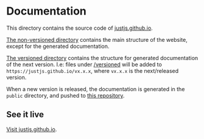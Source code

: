 # Documentation

This directory contains the source code of [justjs.github.io](https://justjs.github.io).

[The non-versioned directory](./non-versioned) contains the main structure of the website, except for the generated documentation.

[The versioned directory](./versioned) contains the structure for generated documentation of the next version. I.e: files under [/versioned](./versioned) will be added to `https://justjs.github.io/vx.x.x`, where `vx.x.x` is the next/released version.

When a new version is released, the documentation is generated in the
`public` directory, and pushed to [this repository](https://github.com/justjs/justjs.github.io).

## See it live

[Visit justjs.github.io](https://justjs.github.io).
